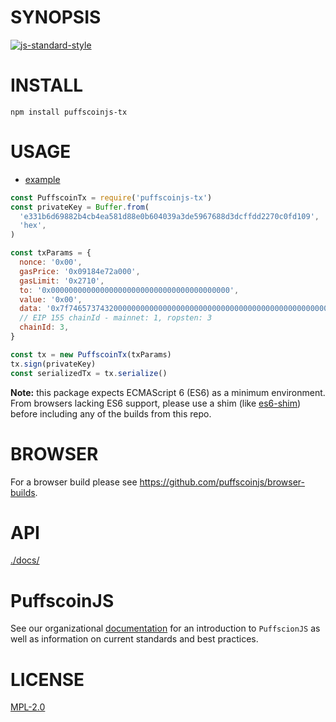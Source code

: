 # SYNOPSIS

[![js-standard-style](https://cdn.rawgit.com/feross/standard/master/badge.svg)](https://github.com/feross/standard)

# INSTALL

`npm install puffscoinjs-tx`

# USAGE

- [example](https://github.com/puffscoinjs/puffscoinjs-tx/blob/master/examples/transactions.js)

```javascript
const PuffscoinTx = require('puffscoinjs-tx')
const privateKey = Buffer.from(
  'e331b6d69882b4cb4ea581d88e0b604039a3de5967688d3dcffdd2270c0fd109',
  'hex',
)

const txParams = {
  nonce: '0x00',
  gasPrice: '0x09184e72a000',
  gasLimit: '0x2710',
  to: '0x0000000000000000000000000000000000000000',
  value: '0x00',
  data: '0x7f7465737432000000000000000000000000000000000000000000000000000000600057',
  // EIP 155 chainId - mainnet: 1, ropsten: 3
  chainId: 3,
}

const tx = new PuffscoinTx(txParams)
tx.sign(privateKey)
const serializedTx = tx.serialize()
```

**Note:** this package expects ECMAScript 6 (ES6) as a minimum environment. From browsers lacking ES6 support, please use a shim (like [es6-shim](https://github.com/paulmillr/es6-shim)) before including any of the builds from this repo.

# BROWSER

For a browser build please see https://github.com/puffscoinjs/browser-builds.

# API

[./docs/](./docs/README.md)

# PuffscoinJS

See our organizational [documentation](https://puffscoinjs.readthedocs.io) for an introduction to `PuffscionJS` as well as information on current standards and best practices.


# LICENSE

[MPL-2.0](<https://tldrlegal.com/license/mozilla-public-license-2.0-(mpl-2)>)
